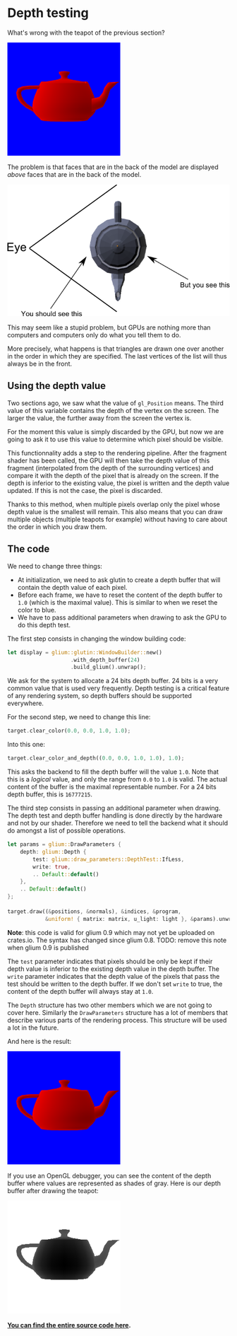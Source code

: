 # Depth testing

What's wrong with the teapot of the previous section?

![The teapot](tuto-08-result.png)

The problem is that faces that are in the back of the model are displayed *above* faces that are
in the back of the model.

![The problem](tuto-09-problem.png)

This may seem like a stupid problem, but GPUs are nothing more than computers and computers only
do what you tell them to do.

More precisely, what happens is that triangles are drawn one over another in the order in which
they are specified. The last vertices of the list will thus always be in the front.

## Using the depth value

Two sections ago, we saw what the value of `gl_Position` means. The third value of this variable
contains the depth of the vertex on the screen. The larger the value, the further away from the
screen the vertex is.

For the moment this value is simply discarded by the GPU, but now we are going to ask it to use
this value to determine which pixel should be visible.

This functionnality adds a step to the rendering pipeline. After the fragment shader has been
called, the GPU will then take the depth value of this fragment (interpolated from the depth of
the surrounding vertices) and compare it with the depth of the pixel that is already on the
screen. If the depth is inferior to the existing value, the pixel is written and the depth value
updated. If this is not the case, the pixel is discarded.

Thanks to this method, when multiple pixels overlap only the pixel whose depth value is the
smallest will remain. This also means that you can draw multiple objects (multiple teapots
for example) without having to care about the order in which you draw them.

## The code

We need to change three things:

 - At initialization, we need to ask glutin to create a depth buffer that will contain
   the depth value of each pixel.
 - Before each frame, we have to reset the content of the depth buffer to `1.0` (which is
   the maximal value). This is similar to when we reset the color to blue.
 - We have to pass additional parameters when drawing to ask the GPU to do this depth test.

The first step consists in changing the window building code:

```rust
let display = glium::glutin::WindowBuilder::new()
                    .with_depth_buffer(24)
                    .build_glium().unwrap();
```

We ask for the system to allocate a 24 bits depth buffer. 24 bits is a very common value that
is used very frequently. Depth testing is a critical feature of any rendering system, so depth
buffers should be supported everywhere.

For the second step, we need to change this line:

```rust
target.clear_color(0.0, 0.0, 1.0, 1.0);
```

Into this one:

```rust
target.clear_color_and_depth((0.0, 0.0, 1.0, 1.0), 1.0);
```

This asks the backend to fill the depth buffer will the value `1.0`. Note that this is a *logical*
value, and only the range from `0.0` to `1.0` is valid. The actual content of the buffer is the
maximal representable number. For a 24 bits depth buffer, this is `16777215`.

The third step consists in passing an additional parameter when drawing. The depth test and depth
buffer handling is done directly by the hardware and not by our shader. Therefore we need to
tell the backend what it should do amongst a list of possible operations.

```rust
let params = glium::DrawParameters {
    depth: glium::Depth {
        test: glium::draw_parameters::DepthTest::IfLess,
        write: true,
        .. Default::default()
    },
    .. Default::default()
};

target.draw((&positions, &normals), &indices, &program,
            &uniform! { matrix: matrix, u_light: light }, &params).unwrap();
```

**Note**: this code is valid for glium 0.9 which may not yet be uploaded on crates.io. The syntax
has changed since glium 0.8. TODO: remove this note when glium 0.9 is published

The `test` parameter indicates that pixels should be only be kept if their depth value is inferior
to the existing depth value in the depth buffer. The `write` parameter indicates that the depth
value of the pixels that pass the test should be written to the depth buffer. If we don't set
`write` to true, the content of the depth buffer will always stay at `1.0`.

The `Depth` structure has two other members which we are not going to cover here. Similarly the
`DrawParameters` structure has a lot of members that describe various parts of the rendering
process. This structure will be used a lot in the future.

And here is the result:

![Result](tuto-09-result.png)

If you use an OpenGL debugger, you can see the content of the depth buffer where values are
represented as shades of gray. Here is our depth buffer after drawing the teapot:

![Depth buffer](tuto-09-depth.png)

**[You can find the entire source code here](https://github.com/tomaka/glium/blob/master/examples/tutorial-09.rs).**
